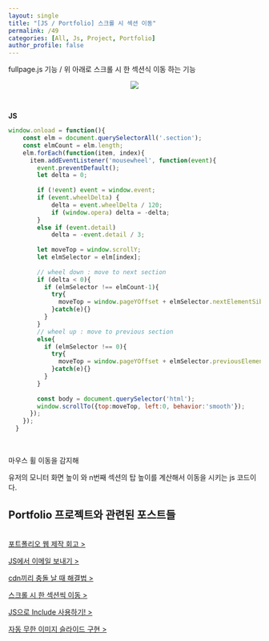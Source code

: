 ```yaml
---
layout: single
title: "[JS / Portfolio] 스크롤 시 섹션 이동"
permalink: /49
categories: [All, Js, Project, Portfolio]
author_profile: false
---
```


fullpage.js 기능 / 위 아래로 스크롤 시 한 섹션식 이동 하는 기능

<p align="center"><img src="../images/portfolioFullpage.gif"></p>

<br>

**JS**

```jsx
window.onload = function(){
    const elm = document.querySelectorAll('.section');
    const elmCount = elm.length;
    elm.forEach(function(item, index){
      item.addEventListener('mousewheel', function(event){
        event.preventDefault();
        let delta = 0;
  
        if (!event) event = window.event;
        if (event.wheelDelta) {
            delta = event.wheelDelta / 120;
            if (window.opera) delta = -delta;
        } 
        else if (event.detail)
            delta = -event.detail / 3;
  
        let moveTop = window.scrollY;
        let elmSelector = elm[index];
  
        // wheel down : move to next section
        if (delta < 0){
          if (elmSelector !== elmCount-1){
            try{
              moveTop = window.pageYOffset + elmSelector.nextElementSibling.getBoundingClientRect().top;
            }catch(e){}
          }
        }
        // wheel up : move to previous section
        else{
          if (elmSelector !== 0){
            try{
              moveTop = window.pageYOffset + elmSelector.previousElementSibling.getBoundingClientRect().top;
            }catch(e){}
          }
        }
  
        const body = document.querySelector('html');
        window.scrollTo({top:moveTop, left:0, behavior:'smooth'});
      });
    });
  }
```

<br>

마우스 휠 이동을 감지해 

유저의 모니터 화면 높이 와 n번째 섹션의 탑 높이를 계산해서 이동을 시키는 js 코드이다.

<div class="cl2"></div>

<div class="callout cImpact">
  <div class="callout-in">
    <h2>Portfolio 프로젝트와 관련된 포스트들</h2>
    <p style="padding-top: 16px;"><a href="https://preasim.github.io/52">포트폴리오 웹 제작 회고 ></a></p>
    <p><a href="https://preasim.github.io/51">JS에서 이메일 보내기 ></a></p>
    <p><a href="https://preasim.github.io/50">cdn끼리 충돌 날 때 해결법 ></a></p>
    <p><a href="https://preasim.github.io/49">스크롤 시 한 섹션씩 이동 ></a></p>
    <p><a href="https://preasim.github.io/48">JS으로  Include 사용하기! ></a></p>
    <p><a href="https://preasim.github.io/47">자동 무한 이미지 슬라이드 구현 ></a></p>
  </div>
</div>